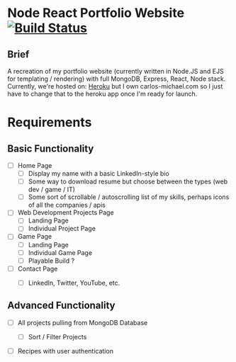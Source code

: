 # Node React Portfolio Website [![Build Status](https://travis-ci.com/cmr624/react-portfolio-site.svg?branch=master)](https://travis-ci.com/cmr624/react-portfolio-site)

## Brief
A recreation of my portfolio website (currently written in Node.JS and EJS for templating / rendering) with full MongoDB, Express, React, Node stack. Currently, we're hosted on: [Heroku](https://react-portfolio-site-cm.herokuapp.com/) but I own carlos-michael.com so I just have to change that to the heroku app once I'm ready for launch.

# Requirements

## Basic Functionality

- [ ] Home Page
  - [ ] Display my name with a basic LinkedIn-style bio
  - [ ] Some way to download resume but choose between the types (web dev / game / IT)
  - [ ] Some sort of scrollable / autoscrolling list of my skills, perhaps icons of all the companies / apis
- [ ] Web Development Projects Page
  - [ ] Landing Page
  - [ ] Individual Project Page
- [ ] Game Page
  - [ ] Landing Page
  - [ ] Individual Game Page
  - [ ] Playable Build ?
- [ ] Contact Page
  - [ ] LinkedIn, Twitter, YouTube, etc.


## Advanced Functionality

- [ ] All projects pulling from MongoDB Database
  - [ ] Sort / Filter Projects
- [ ] Recipes with user authentication


